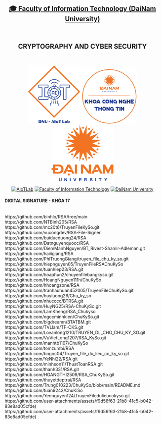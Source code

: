 <h2 align="center">
    <a href="https://dainam.edu.vn/vi/khoa-cong-nghe-thong-tin">
    🎓 Faculty of Information Technology (DaiNam University)
    </a>
</h2>
<br>
<h2 align="center">
   CRYPTOGRAPHY AND CYBER SECURITY
</h2>
<br>
<div align="center">
    <p align="center">
        <img src="aiotlab_logo.png" alt="AIoTLab Logo" width="170"/>
        <img src="fitdnu_logo.png" alt="AIoTLab Logo" width="180"/>
        <img src="dnu_logo.png" alt="DaiNam University Logo" width="200"/>
    </p>

[![AIoTLab](https://img.shields.io/badge/AIoTLab-green?style=for-the-badge)](https://www.facebook.com/DNUAIoTLab)
[![Faculty of Information Technology](https://img.shields.io/badge/Faculty%20of%20Information%20Technology-blue?style=for-the-badge)](https://dainam.edu.vn/vi/khoa-cong-nghe-thong-tin)
[![DaiNam University](https://img.shields.io/badge/DaiNam%20University-orange?style=for-the-badge)](https://dainam.edu.vn)

</div>

<div align="left">
<h4 align="left">
   DIGITAL SIGNATURE - KHÓA 17
</h4>
<br>https://github.com/binhlo/RSA/tree/main
<br>https://github.com/NTBinh205/RSA
<br>https://github.com/mc20t6/TruyenFileKySo.git
<br>https://github.com/vucongdev/RSA-File-Signer
<br>https://github.com/buiducduong24/RSA
<br>https://github.com/Datnguyenquocc/RSA
<br>https://github.com/DiemManhNguyen/BT_Rivest-Shamir-Adleman.git
<br>https://github.com/haiiigiang/RSA
<br>https://github.com/PhiTruongGiang/truyen_file_chu_ky_so.git
<br>https://github.com/hiepnguyen05/TruyenFileRSAChuKySo
<br>https://github.com/tuanhiep23/RSA.git
<br>https://github.com/hoaphun2/chuyenfilebangkyso.git
<br>https://github.com/HoangNguyen111h/ChuKySo
<br>https://github.com/hhoangzone/RSA
<br>https://github.com/tranhauhuan452005/TruyenFileChuKySo.git
<br>https://github.com/huyluong26/Chu_ky_so
<br>https://github.com/nhucccc/BTRSA.git
<br>https://github.com/HuyNG25/RSA-ChuKySo.git
<br>https://github.com/LamKheng/RSA_Chukyso
<br>https://github.com/ngocminhkien/ChuKySo.git
<br>https://github.com/bigdreamn/BTATBM.git
<br>https://github.com/TVLlam/TF-CKS.git
<br>https://github.com/Lovanlong1210/TRUYEN_DL_CHO_CHU_KY_SO.git
<br>https://github.com/VuVietLong1207/RSA_KySo.git
<br>https://github.com/manhtb1107/ChuKySo
<br>https://github.com/tomzumbi/RSA
<br>https://github.com/bngoc04/Truyen_file_du_lieu_co_ky_so.git
<br>https://github.com/YeNhi22/RSA.git
<br>https://github.com/minhson11/ThuatToanRSA.git
<br>https://github.com/thanh331/RSA.git
<br>https://github.com/HOANGTHI2509/RSA_ChuKySo.git
<br>https://github.com/thuyetdeptrai/RSA
<br>https://github.com/Trung010223/ChuKySo/blob/main/README.md
<br>https://github.com/tuan9242/ChuKiSo
<br>https://github.com/Yennguyen124/TruyenFiledulieucokyso.git
<br>https://github.com/user-attachments/assets/f9d56f63-21b8-41c5-b042-83e8ad05cfde)
<br>https://github.com/user-attachments/assets/f9d56f63-21b8-41c5-b042-83e8ad05cfde)

